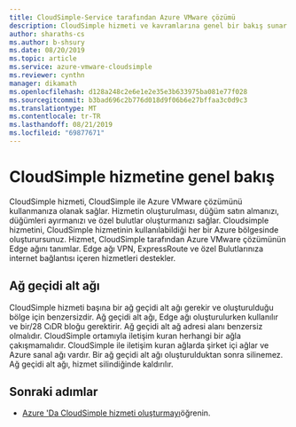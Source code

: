 ```yaml
---
title: CloudSimple-Service tarafından Azure VMware çözümü
description: CloudSimple hizmeti ve kavramlarına genel bir bakış sunar.
author: sharaths-cs
ms.author: b-shsury
ms.date: 08/20/2019
ms.topic: article
ms.service: azure-vmware-cloudsimple
ms.reviewer: cynthn
manager: dikamath
ms.openlocfilehash: d128a248c2e6e1e2e35e3b633975ba081e77f028
ms.sourcegitcommit: b3bad696c2b776d018d9f06b6e27bffaa3c0d9c3
ms.translationtype: MT
ms.contentlocale: tr-TR
ms.lasthandoff: 08/21/2019
ms.locfileid: "69877671"
---
```

# <a name="cloudsimple-service-overview"></a>CloudSimple hizmetine genel bakış

CloudSimple hizmeti, CloudSimple ile Azure VMware çözümünü kullanmanıza olanak sağlar.  Hizmetin oluşturulması, düğüm satın almanızı, düğümleri ayırmanızı ve özel bulutlar oluşturmanızı sağlar.  Cloudsimple hizmetini, CloudSimple hizmetinin kullanılabildiği her bir Azure bölgesinde oluşturursunuz. Hizmet, CloudSimple tarafından Azure VMware çözümünün Edge ağını tanımlar. Edge ağı VPN, ExpressRoute ve özel Bulutlarınıza internet bağlantısı içeren hizmetleri destekler.

## <a name="gateway-subnet"></a>Ağ geçidi alt ağı

CloudSimple hizmeti başına bir ağ geçidi alt ağı gerekir ve oluşturulduğu bölge için benzersizdir. Ağ geçidi alt ağı, Edge ağı oluşturulurken kullanılır ve bir/28 CıDR bloğu gerektirir.  Ağ geçidi alt ağ adresi alanı benzersiz olmalıdır. CloudSimple ortamıyla iletişim kuran herhangi bir ağla çakışmamalıdır. CloudSimple ile iletişim kuran ağlarda şirket içi ağlar ve Azure sanal ağı vardır.  Bir ağ geçidi alt ağı oluşturulduktan sonra silinemez.  Ağ geçidi alt ağı, hizmet silindiğinde kaldırılır.

## <a name="next-steps"></a>Sonraki adımlar

* [Azure 'Da CloudSimple hizmeti oluşturmayı](quickstart-create-cloudsimple-service.md)öğrenin.
